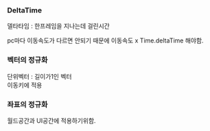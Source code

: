 ### DeltaTime

델타타임 : 한프레임을 지나는데 걸린시간

pc마다 이동속도가 다르면 안되기 때문에 이동속도 x Time.deltaTime 해야함.


### 벡터의 정규화

단위벡터 : 길이가1인 벡터                          
이동키에 적용


### 좌표의 정규화               

월드공간과 UI공간에 적용하기위함.
